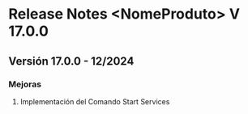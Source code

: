 # Release Notes \<NomeProduto> V 17.0.0

## **Versión 17.0.0 - 12/2024**

### **Mejoras**

1. Implementación del Comando Start Services
